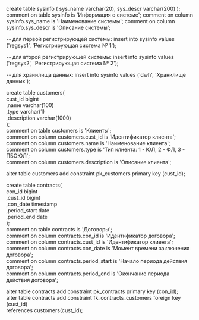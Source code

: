create table sysinfo (
	sys_name varchar(20),
	sys_descr varchar(200)
);
comment on table sysinfo is 'Информация о системе';
comment on column sysinfo.sys_name is 'Наименование системы';
comment on column sysinfo.sys_descr is 'Описание системы';

-- для первой регистрирующей системы:
insert into sysinfo values ('regsys1', 'Регистрирующая система № 1');

-- для второй регистрирующей системы:
insert into sysinfo values ('regsys2', 'Регистрирующая система № 2');

-- для хранилища данных:
insert into sysinfo values ('dwh', 'Хранилище данных');

create table customers(  
   cust_id     bigint  
  ,name        varchar(100)  
  ,type        varchar(1)  
  ,description varchar(1000)  
);  
comment on table customers is 'Клиенты';  
comment on column customers.cust_id     is 'Идентификатор клиента';  
comment on column customers.name        is 'Наименование клиента';  
comment on column customers.type        is 'Тип клиента: 1 - ЮЛ, 2 - ФЛ, 3 - ПБОЮЛ';  
comment on column customers.description is 'Описание клиента';  

alter table customers add constraint pk_customers primary key (cust_id);  

create table contracts(  
   con_id       bigint  
  ,cust_id      bigint  
  ,con_date     timestamp  
  ,period_start date  
  ,period_end   date  
);  
comment on table contracts is 'Договоры';  
comment on column contracts.con_id       is 'Идентификатор договора';  
comment on column contracts.cust_id      is 'Идентификатор клиента';  
comment on column contracts.con_date     is 'Момент времени заключения договора';  
comment on column contracts.period_start is 'Начало периода действия договора';  
comment on column contracts.period_end   is 'Окончание периода действия договора';  

alter table contracts add constraint pk_contracts primary key (con_id);  
alter table contracts add constraint fk_contracts_customers foreign key (cust_id)  
  references customers(cust_id);

